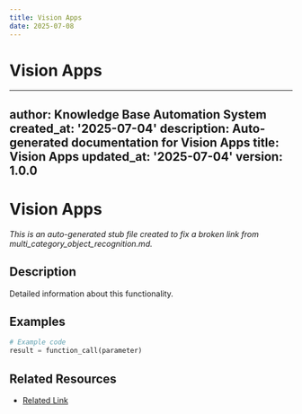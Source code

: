 ```yaml
---
title: Vision Apps
date: 2025-07-08
---
```


# Vision Apps

---
author: Knowledge Base Automation System
created_at: '2025-07-04'
description: Auto-generated documentation for Vision Apps
title: Vision Apps
updated_at: '2025-07-04'
version: 1.0.0
---

# Vision Apps

*This is an auto-generated stub file created to fix a broken link from multi_category_object_recognition.md.*

## Description

Detailed information about this functionality.

## Examples

```python
# Example code
result = function_call(parameter)
```

## Related Resources

- [Related Link](../docs/web/security/related_resource.md)
